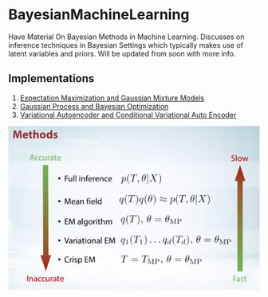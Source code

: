 # BayesianMachineLearning

Have Material On Bayesian Methods in Machine Learning. Discusses on inference techniques in Bayesian Settings which typically makes use of latent variables and priors. Will be updated from soon with more info.

## Implementations
1) [Expectation Maximization and Gaussian Mixture Models]()
2) [Gaussian Process and Bayesian Optimization]()
3) [Variational Autoencoder and Conditional Variational Auto Encoder]()

![](Images/summary.png)
